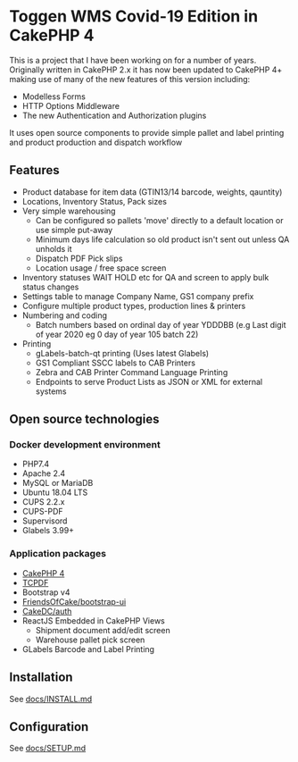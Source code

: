# Toggen WMS Covid-19 Edition in CakePHP 4

This is a project that I have been working on for a number of years. Originally written in CakePHP 2.x it has now been updated to CakePHP 4+ making use of many of the new features of this version including:

- Modelless Forms
- HTTP Options Middleware
- The new Authentication and Authorization plugins

It uses open source components to provide simple pallet and label printing and product production and dispatch workflow

## Features

- Product database for item data (GTIN13/14 barcode, weights, qauntity)
- Locations, Inventory Status, Pack sizes
- Very simple warehousing
  - Can be configured so pallets 'move' directly to a default location or use simple put-away
  - Minimum days life calculation so old product isn't sent out unless QA unholds it
  - Dispatch PDF Pick slips
  - Location usage / free space screen
- Inventory statuses WAIT HOLD etc for QA and screen to apply bulk status changes
- Settings table to manage Company Name, GS1 company prefix
- Configure multiple product types, production lines & printers
- Numbering and coding
  - Batch numbers based on ordinal day of year YDDDBB (e.g Last digit of year 2020 eg 0 day of year 105 batch 22)
- Printing
  - gLabels-batch-qt printing (Uses latest Glabels)
  - GS1 Compliant SSCC labels to CAB Printers
  - Zebra and CAB Printer Command Language Printing
  - Endpoints to serve Product Lists as JSON or XML for external systems

## Open source technologies

### Docker development environment

- PHP7.4
- Apache 2.4
- MySQL or MariaDB
- Ubuntu 18.04 LTS
- CUPS 2.2.x
- CUPS-PDF
- Supervisord
- Glabels 3.99+

### Application packages

- [CakePHP 4](https://cakephp.org/)
- [TCPDF](https://tcpdf.org/)
- Bootstrap v4
- [FriendsOfCake/bootstrap-ui](https://github.com/FriendsOfCake/bootstrap-ui/tree/cake-4-bs-4)
- [CakeDC/auth](https://github.com/CakeDC/auth)
- ReactJS Embedded in CakePHP Views
  - Shipment document add/edit screen
  - Warehouse pallet pick screen
- GLabels Barcode and Label Printing

## Installation

See [docs/INSTALL.md](docs/INSTALL.md)

## Configuration

See [docs/SETUP.md](docs/SETUP.md)

